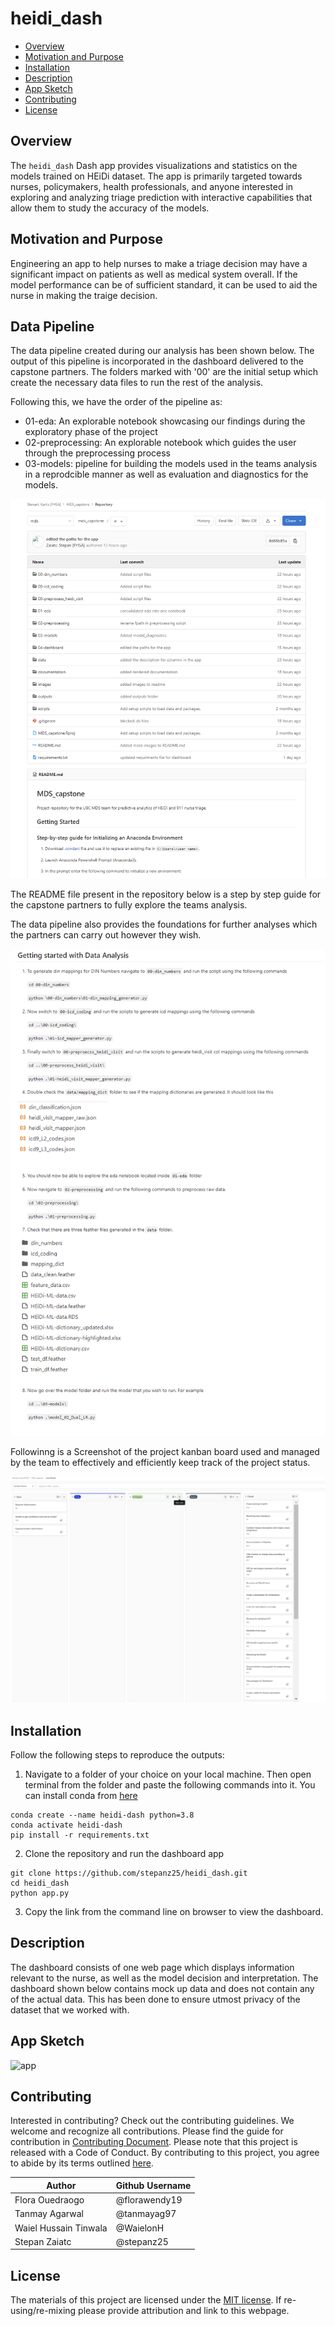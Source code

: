 # heidi_dash

- [Overview](#overview)
- [Motivation and Purpose](#motivation-and-purpose)
- [Installation](#installation)
- [Description](#description)
- [App Sketch](#app-sketch)
- [Contributing](#contributing)
- [License](#license)

## Overview

The `heidi_dash` Dash app provides visualizations and statistics on the models trained on HEiDi dataset. The app is
primarily targeted towards nurses, policymakers, health professionals, and anyone interested in exploring and analyzing
triage prediction with interactive capabilities that allow them to study the accuracy of the models.

## Motivation and Purpose

Engineering an app to help nurses to make a triage decision may have a significant impact on patients as well as medical system overall. If the model performance can be of sufficient standard, it can be used to aid the nurse in making the traige decision.

## Data Pipeline

The data pipeline created during our analysis has been shown below. The output of this pipeline is incorporated in the dashboard delivered to the capstone partners. The folders marked with '00' are the initial setup which create the necessary data files to run the rest of the analysis.

Following this, we have the order of the pipeline as:
- 01-eda: An explorable notebook showcasing our findings during the exploratory phase of the project
- 02-preprocessing: An explorable notebook which guides the user through the preprocessing process
- 03-models: pipeline for building the models used in the teams analysis in a reprodcible manner as well as evaluation and diagnostics for the models.

![image](screenshots/VM_Repo.png)

The README file present in the repository below is a step by step guide for the capstone partners to fully explore the teams analysis.

The data pipeline also provides the foundations for further analyses which the partners can carry out however they wish.

![image](screenshots/README.png)

Followinng is a Screenshot of the project kanban board used and managed by the team to effectively and efficiently keep track of the project status.

![image](screenshots/kanban_board.png)

## Installation

Follow the following steps to reproduce the outputs:

1. Navigate to a folder of your choice on your local machine. Then open terminal from the folder and paste the following commands into it. You can install conda from [here](https://docs.conda.io/en/latest/miniconda.html)
```
conda create --name heidi-dash python=3.8
conda activate heidi-dash
pip install -r requirements.txt
```
2. Clone the repository and run the dashboard app
```
git clone https://github.com/stepanz25/heidi_dash.git
cd heidi_dash
python app.py
```
3. Copy the link from the command line on browser to view the dashboard.

## Description

The dashboard consists of one web page which displays information relevant to the nurse, as well as the model decision and interpretation. The dashboard shown below contains mock up data and does not contain any of the actual data. This has been done to ensure utmost privacy of the dataset that we worked with.

## App Sketch

![app](screenshots/dashboard_sketch.gif)


## Contributing

Interested in contributing? Check out the contributing guidelines. We welcome and recognize all contributions. Please
find the guide for contribution in [Contributing Document](). Please note that this project is released with a Code of
Conduct. By contributing to this project, you agree to abide by its terms outlined [here]().

| Author                | Github Username |
|-----------------------|-----------------|
| Flora Ouedraogo       | @florawendy19   |
| Tanmay Agarwal        | @tanmayag97     |
| Waiel Hussain Tinwala | @WaielonH       |
| Stepan Zaiatc         | @stepanz25      |

## License

The materials of this project are licensed under the [MIT license](). If re-using/re-mixing please provide attribution
and link to this webpage.
